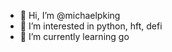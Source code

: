 - 👋 Hi, I’m @michaelpking
- 👀 I’m interested in python, hft, defi
- 🌱 I’m currently learning go

<!---
michaelpking/michaelpking is a ✨ special ✨ repository because its `README.md` (this file) appears on your GitHub profile.
You can click the Preview link to take a look at your changes.
--->
